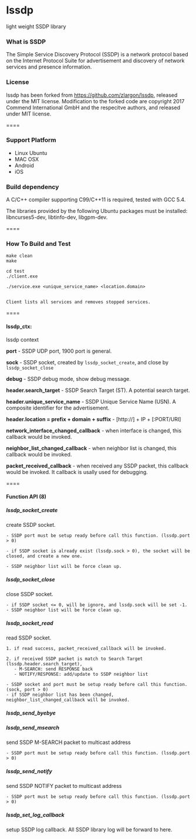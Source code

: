 # lssdp
light weight SSDP library

### What is SSDP

The Simple Service Discovery Protocol (SSDP) is a network protocol based on the Internet Protocol Suite for advertisement and discovery of network services and presence information.

### License

lssdp has been forked from https://github.com/zlargon/lssdp, released under the MIT license.
Modification to the forked code are copyright 2017 Commend International GmbH and the respecitve authors,
and released under MIT license.

====

### Support Platform

* Linux Ubuntu
* MAC OSX
* Android
* iOS

### Build dependency

A C/C++ compiler supporting C99/C++11 is required, tested with GCC 5.4.

The libraries provided by the following Ubuntu packages must be installed: libncurses5-dev, libtinfo-dev, libgpm-dev.

====

### How To Build and Test

```
make clean
make

cd test
./client.exe

./service.exe <unique_service_name> <location.domain> 


Client lists all services and removes stopped services.

```





====

#### lssdp_ctx:

lssdp context

**port** - SSDP UDP port, 1900 port is general.

**sock** - SSDP socket, created by `lssdp_socket_create`, and close by `lssdp_socket_close`

**debug** - SSDP debug mode, show debug message.

**header.search_target** - SSDP Search Target (ST). A potential search target.

**header.unique_service_name** - SSDP Unique Service Name (USN). A composite identifier for the advertisement.

**header.location = prefix + domain + suffix** - [http://] + IP + [:PORT/URI]

**network_interface_changed_callback** - when interface is changed, this callback would be invoked.

**neighbor_list_changed_callback** - when neighbor list is changed, this callback would be invoked.

**packet_received_callback** - when received any SSDP packet, this callback would be invoked. It callback is usally used for debugging.

====

#### Function API (8)

##### lssdp_socket_create

create SSDP socket.

```
- SSDP port must be setup ready before call this function. (lssdp.port > 0)

- if SSDP socket is already exist (lssdp.sock > 0), the socket will be closed, and create a new one.

- SSDP neighbor list will be force clean up.
```

##### lssdp_socket_close

close SSDP socket.

```
- if SSDP socket <= 0, will be ignore, and lssdp.sock will be set -1.
- SSDP neighbor list will be force clean up.
```

##### lssdp_socket_read

read SSDP socket.

```
1. if read success, packet_received_callback will be invoked.

2. if received SSDP packet is match to Search Target (lssdp.header.search_target),
   - M-SEARCH: send RESPONSE back
   - NOTIFY/RESPONSE: add/update to SSDP neighbor list
```

```
- SSDP socket and port must be setup ready before call this function. (sock, port > 0)
- if SSDP neighbor list has been changed, neighbor_list_changed_callback will be invoked.
```
##### lssdp_send_byebye

##### lssdp_send_msearch

send SSDP M-SEARCH packet to multicast address

```
- SSDP port must be setup ready before call this function. (lssdp.port > 0)
```

##### lssdp_send_notify

send SSDP NOTIFY packet to multicast address

```
- SSDP port must be setup ready before call this function. (lssdp.port > 0)
```

##### lssdp_set_log_callback

setup SSDP log callback. All SSDP library log will be forward to here.
